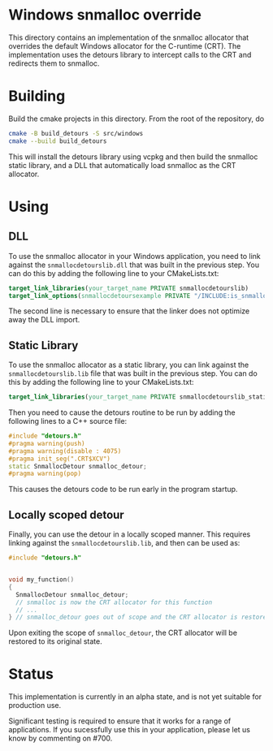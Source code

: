 # Windows snmalloc override

This directory contains an implementation of the snmalloc allocator that
overrides the default Windows allocator for the C-runtime (CRT).
The implementation uses the detours library to intercept calls to the CRT
and redirects them to snmalloc.

# Building

Build the cmake projects in this directory.  From the root of the repository, do

```bash
cmake -B build_detours -S src/windows
cmake --build build_detours
```

This will install the detours library using vcpkg and then build the snmalloc
static library, and a DLL that automatically load snmalloc as the CRT allocator.

# Using

## DLL 
To use the snmalloc allocator in your Windows application, you need to link against the `snmallocdetourslib.dll` that was built in the previous step.
You can do this by adding the following line to your CMakeLists.txt:

```cmake
target_link_libraries(your_target_name PRIVATE snmallocdetourslib)
target_link_options(snmallocdetoursexample PRIVATE "/INCLUDE:is_snmalloc_detour")
```

The second line is necessary to ensure that the linker does not optimize away the DLL import.


## Static Library

To use the snmalloc allocator as a static library, you can link against the `snmallocdetourslib.lib` file that was built in the previous step.
You can do this by adding the following line to your CMakeLists.txt:

```cmake
target_link_libraries(your_target_name PRIVATE snmallocdetourslib_static)
```

Then you need to cause the detours routine to be run by adding the following lines to a C++ source file:

```cpp
#include "detours.h"
#pragma warning(push)
#pragma warning(disable : 4075)
#pragma init_seg(".CRT$XCV")
static SnmallocDetour snmalloc_detour;
#pragma warning(pop)
```

This causes the detours code to be run early in the program startup.

## Locally scoped detour

Finally, you can use the detour in a locally scoped manner.
This requires linking against the `snmallocdetourslib.lib`, and then can be used as:

```cpp
#include "detours.h"


void my_function()
{
  SnmallocDetour snmalloc_detour;
  // snmalloc is now the CRT allocator for this function
  // ...
} // snmalloc_detour goes out of scope and the CRT allocator is restored
```

Upon exiting the scope of `snmalloc_detour`, the CRT allocator will be restored to its original state.


# Status

This implementation is currently in an alpha state, and is not yet suitable for production use.

Significant testing is required to ensure that it works for a range of applications.
If you sucessfully use this in your application, please let us know by commenting on #700.
